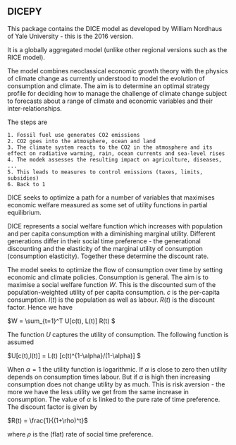## DICEPY

This package contains the DICE model as developed by William Nordhaus of Yale University - this is the 2016 version.

It is a globally aggregated model (unlike other regional versions such as the RICE model). 

The model combines neoclassical economic growth theory with the physics of climate change as currently understood to model the evolution of consumption and climate. The aim is to determine an optimal strategy profile for deciding how to manage the challenge of climate change subject to forecasts about a range of climate and economic variables and their inter-relationships.

The steps are

    1. Fossil fuel use generates CO2 emissions
    2. CO2 goes into the atmosphere, ocean and land
    3. The climate system reacts to the CO2 in the atmosphere and its effect on radiative warming, rain, ocean currents and sea-level rises
    4. The modek assesses the resulting impact on agriculture, diseases, ...
    5. This leads to measures to control emissions (taxes, limits, subsidies)
    6. Back to 1

DICE seeks to optimize a path for a number of variables that maximises economic welfare measured as some set of utility functions in partial equilibrium.

DICE represents a social welfare function which increases with population and per capita consumption with a diminishing marginal utility. Different generations differ in their social time preference - the generational discounting and the elasticity of the marginal utility of consumption (consumption elasticity). Together these determine the discount rate.

The model seeks to optimize the flow of consumption over time by setting economic and climate policies. Consumption is general. The aim is to maximise a social welfare function $W$. This is the discounted sum of the population-weighted utility of per capita consumption. $c$ is the per-capita consumption. $l(t)$ is the population as well as labour. $R(t)$ is the discount factor. Hence we have

$W = \sum_{t=1}^T U[c(t), L(t)] R(t) $

The function $U$ captures the utility of consumption. The following function is assumed

$U[c(t),l(t)] = L(t) [c(t)^{1-\alpha}/(1-\alpha)] $

When $\alpha=1$ the utility function is logarithmic. If $\alpha$ is close to zero then utility depends on consumption times labour. But if $\alpha$ is high then increasing consumption does not change utility by as much. This is risk aversion - the more we have the less utility we get from the same increase in consumption. The value of $\alpha$ is linked to the pure rate of time preference. The discount factor is given by

$R(t) = \frac{1}{(1+\rho)^t}$

where $\rho$ is the (flat) rate of social time preference. 
